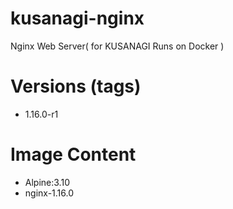 # kusanagi-nginx

Nginx Web Server( for KUSANAGI Runs on Docker )

# Versions (tags)

- 1.16.0-r1

# Image Content

- Alpine:3.10
- nginx-1.16.0

